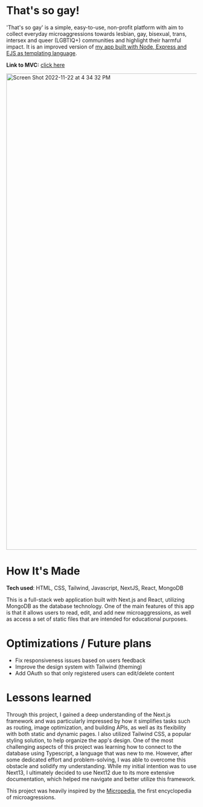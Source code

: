 # That's so gay!

'That's so gay' is a simple, easy-to-use, non-profit platform with aim to collect everyday microaggressions towards lesbian, gay, bisexual, trans, intersex and queer (LGBTIQ+) communities and highlight their harmful impact. It is an improved version of [my app built with Node, Express and EJS as templating language](https://github.com/anaURL/thats-so-gay).

**Link to MVC:** [click here](https://thats-so-gay-next.vercel.app/)

<img width="1256" alt="Screen Shot 2022-11-22 at 4 34 32 PM" src="https://user-images.githubusercontent.com/89602993/203356904-55d4c2dc-200d-4107-8db6-e5cd1a3715b1.png">

# How It's Made
**Tech used**: HTML, CSS, Tailwind, Javascript, NextJS, React, MongoDB 

This is a full-stack web application built with Next.js and React, utilizing MongoDB as the database technology. One of the main features of this app is that it allows users to read, edit, and add new microaggressions, as well as access a set of static files that are intended for educational purposes.

# Optimizations / Future plans

- Fix responsiveness issues based on users feedback
- Improve the design system with Tailwind (theming)
- Add OAuth so that only registered users can edit/delete content

# Lessons learned
Through this project, I gained a deep understanding of the Next.js framework and was particularly impressed by how it simplifies tasks such as routing, image optimization, and building APIs, as well as its flexibility with both static and dynamic pages. I also utilized Tailwind CSS, a popular styling solution, to help organize the app's design. One of the most challenging aspects of this project was learning how to connect to the database using Typescript, a language that was new to me. However, after some dedicated effort and problem-solving, I was able to overcome this obstacle and solidify my understanding. While my initial intention was to use Next13, I ultimately decided to use Next12 due to its more extensive documentation, which helped me navigate and better utilize this framework.


This project was heavily inspired by the [Micropedia](https://www.themicropedia.org/), the first encyclopedia of microagressions.
